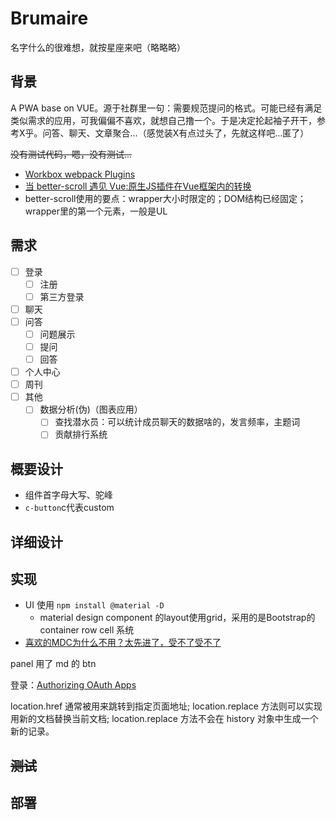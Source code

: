 # Brumaire

名字什么的很难想，就按星座来吧（略略略）

## 背景

A PWA base on VUE。源于社群里一句：需要规范提问的格式。可能已经有满足类似需求的应用，可我偏偏不喜欢，就想自己撸一个。于是决定抡起袖子开干，参考X乎。问答、聊天、文章聚合...（感觉装X有点过头了，先就这样吧...匿了）

~~没有测试代码，嗯，没有测试...~~

- [Workbox webpack Plugins](https://developers.google.com/web/tools/workbox/modules/workbox-webpack-plugin#which_plugin_to_use)
- [当 better-scroll 遇见 Vue:原生JS插件在Vue框架内的转换](https://zhuanlan.zhihu.com/p/27407024)
- better-scroll使用的要点：wrapper大小时限定的；DOM结构已经固定；wrapper里的第一个元素，一般是UL

## 需求

- [ ] 登录
  - [ ] 注册
  - [ ] 第三方登录
- [ ] 聊天
- [ ] 问答
  - [ ] 问题展示
  - [ ] 提问
  - [ ] 回答
- [ ] 个人中心
- [ ] 周刊
- [ ] 其他
  - [ ] 数据分析(伪)（图表应用）
    - [ ] 查找潜水员：可以统计成员聊天的数据啥的，发言频率，主题词
    - [ ] 贡献排行系统  

## 概要设计

- 组件首字母大写、驼峰
- `c-button`c代表custom

## 详细设计

## 实现

- UI 使用 `npm install @material -D`
  - material design component 的layout使用grid，采用的是Bootstrap的container row cell 系统
- [喜欢的MDC为什么不用？太先进了，受不了受不了](http://www.ruanyifeng.com/blog/2017/05/css-variables.html)

panel 用了 md 的 btn

登录：[Authorizing OAuth Apps](https://developer.github.com/apps/building-oauth-apps/authorizing-oauth-apps/)

location.href 通常被用来跳转到指定页面地址;
location.replace 方法则可以实现用新的文档替换当前文档;
location.replace 方法不会在 history 对象中生成一个新的记录。

## ~~测试~~

## 部署
